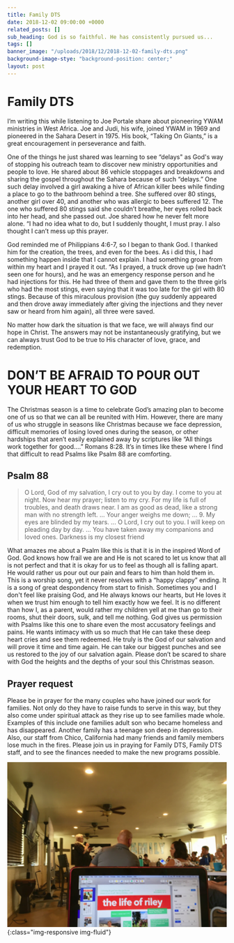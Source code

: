 ```yaml
---
title: Family DTS
date: 2018-12-02 09:00:00 +0000
related_posts: []
sub_heading: God is so faithful. He has consistently pursued us...
tags: []
banner_image: "/uploads/2018/12/2018-12-02-family-dts.png"
background-image-stye: "background-position: center;"
layout: post
---
```


# Family DTS

I’m writing this while listening to Joe Portale share about pioneering YWAM ministries in West Africa. Joe and Judi, his wife, joined YWAM in 1969 and pioneered in the Sahara Desert in 1975. His book,  “Taking On Giants,” is a great encouragement in perseverance and faith. 
<!--break-->
One of the things he just shared was learning to see “delays" as God's way of stopping his outreach team to discover new ministry opportunities and people to love. He shared about 86 vehicle stoppages and breakdowns and sharing the gospel throughout the Sahara because of such “delays.” One such delay involved a girl awaking a hive of African killer bees while finding a place to go to the bathroom  behind a tree. She suffered over 80 stings, another girl over 40, and another who was allergic to bees suffered 12. The one who suffered 80 stings said she couldn’t breathe, her eyes rolled back into her head, and she passed out. Joe shared how he never felt more alone. “I had no idea what to do, but I suddenly thought, I must pray. I also thought I can’t mess up this prayer.

God reminded me of Philippians 4:6-7, so I began to thank God. I thanked him for the creation, the trees, and even for the bees. As i did this, I had something happen
inside that I cannot explain. I had something groan from within my heart and I prayed it out. “As I prayed, a truck drove up (we hadn’t seen one for hours), and he was an emergency response person and he had injections for this. He had three of them and gave them to the three girls who had the most stings, even saying that it was too late for the girl with 80 stings. Because of this miraculous provision (the guy suddenly appeared and then drove away immediately after giving the injections and they never saw or heard from him again), all three were saved.

No matter how dark the situation is that we face, we will always find our hope in Christ. The answers may not be instantaneously gratifying, but we can always trust God to be true to His character of love, grace, and redemption.

# DON’T BE AFRAID TO POUR OUT YOUR HEART TO GOD

The Christmas season is a time to celebrate God’s amazing plan to become one of us so that we can all be reunited with Him. However, there are many of us who struggle in seasons like Christmas because we face depression, difficult memories of losing loved ones during the season, or other hardships that aren’t easily explained away by scriptures like “All things work together for good....” Romans 8:28. It’s in times like these where I find that difficult to read Psalms like Psalm 88 are comforting. 

## Psalm 88
> O Lord, God of my salvation, I cry out to you by day. I come to you at night.  Now hear my prayer; listen to my cry.  For my life is full of troubles, and death draws near.  I am as good as dead, like a strong man with no strength left.  ... Your anger weighs me down; ... 9. My eyes are blinded by  my tears. ... O Lord, I cry out to you. I will keep on pleading day by day. ... You have taken away my companions and loved ones. Darkness is my closest friend

What amazes me about a Psalm like this is that it is in the inspired Word of God. God knows how frail we are and He is not scared to let us know that all is not perfect and that it is okay for us to feel as though all is falling apart. He would rather us pour out our pain and fears to him than hold them in. This is a worship song, yet it never resolves with a “happy clappy” ending. It is a song of great despondency from start to finish. Sometimes you and I don't feel like praising God, and He always knows our hearts, but He loves it when we trust him enough to tell him exactly how we feel. It is no different than how I, as a parent, would rather my children yell at me than go to their rooms, shut their doors, sulk, and tell me nothing. God gives us permission with Psalms like this one to share even the most accusatory feelings and pains. He wants intimacy with us so much that He can take these deep heart cries and see them redeemed. He truly is the God of our salvation and will prove it time and time again. He can take our biggest punches and see us restored to the joy of our salvation again. Please don’t be scared to share with God the heights and the depths of your soul this Christmas season.

## Prayer request
Please be in prayer for the many couples who have joined our work for families. Not only do they have to raise funds to serve in this way, but they also come under spiritual attack as they rise up to see families made whole. Examples of this include one families adult son who became homeless and has disappeared. Another family has a teenage son deep in depression. Also, our staff from Chico, California had many friends and family members lose much in the fires. Please join us in praying for Family DTS, Family DTS staff, and to see the finances needed to make the new programs possible.

![Family DTS](/uploads/2018/12/2018-12-02-family-dts.png){:class="img-responsive img-fluid"}
